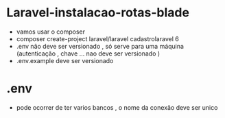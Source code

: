 # Laravel-instalacao-rotas-blade

- vamos usar o composer 
- composer create-project laravel/laravel cadastrolaravel 6
- .env não deve ser versionado , só serve para uma máquina (autenticação , chave ... nao deve ser versionado )
- .env.example deve ser versionado 
# .env 
- pode ocorrer de ter varios bancos , o nome da conexão deve ser unico 

